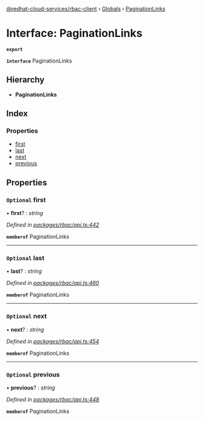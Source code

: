 [@redhat-cloud-services/rbac-client](../README.md) › [Globals](../globals.md) › [PaginationLinks](paginationlinks.md)

# Interface: PaginationLinks

**`export`** 

**`interface`** PaginationLinks

## Hierarchy

* **PaginationLinks**

## Index

### Properties

* [first](paginationlinks.md#optional-first)
* [last](paginationlinks.md#optional-last)
* [next](paginationlinks.md#optional-next)
* [previous](paginationlinks.md#optional-previous)

## Properties

### `Optional` first

• **first**? : *string*

*Defined in [packages/rbac/api.ts:442](https://github.com/Hyperkid123/javascript-clients/blob/master/packages/rbac/api.ts#L442)*

**`memberof`** PaginationLinks

___

### `Optional` last

• **last**? : *string*

*Defined in [packages/rbac/api.ts:460](https://github.com/Hyperkid123/javascript-clients/blob/master/packages/rbac/api.ts#L460)*

**`memberof`** PaginationLinks

___

### `Optional` next

• **next**? : *string*

*Defined in [packages/rbac/api.ts:454](https://github.com/Hyperkid123/javascript-clients/blob/master/packages/rbac/api.ts#L454)*

**`memberof`** PaginationLinks

___

### `Optional` previous

• **previous**? : *string*

*Defined in [packages/rbac/api.ts:448](https://github.com/Hyperkid123/javascript-clients/blob/master/packages/rbac/api.ts#L448)*

**`memberof`** PaginationLinks
